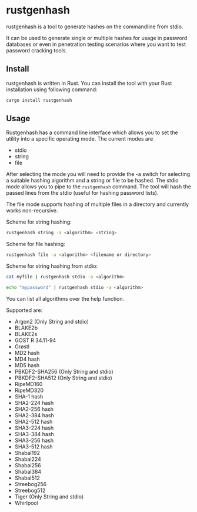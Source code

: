 # rustgenhash

rustgenhash is a tool to generate hashes on the commandline from stdio.

It can be used to generate single or multiple hashes for usage in password databases or even in penetration testing scenarios where you want to test password cracking tools.

## Install

rustgenhash is written in Rust. You can install the tool with your Rust installation using following command:

```bash
cargo install rustgenhash
```

## Usage

Rustgenhash has a command line interface which allows you to set the utility into a specific operating mode. The current
modes are

- stdio
- string
- file

After selecting the mode you will need to provide the -a switch for selecting a suitable hashing algorithm and a string
or file to be hashed. The stdio mode allows you to pipe to the `rustgenhash` command. The tool will hash the passed
lines from the stdio (useful for hashing password lists).

The file mode supports hashing of multiple files in a directory and currently works non-recursive.

Scheme for string hashing:

```bash
rustgenhash string -a <algorithm> <string>
```

Scheme for file hashing:

```bash
rustgenhash file -a <algorithm> <filename or directory>
```

Scheme for string hashing from stdio:

```bash
cat myfile | rustgenhash stdio -a <algorithm>
```

```bash
echo "mypassword" | rustgenhash stdio -a <algorithm>
```

You can list all algorithms over the help function.

Supported are:

- Argon2 (Only String and stdio)
- BLAKE2b
- BLAKE2s
- GOST R 34.11-94
- Grøstl
- MD2 hash
- MD4 hash
- MD5 hash
- PBKDF2-SHA256 (Only String and stdio)
- PBKDF2-SHA512 (Only String and stdio)
- RipeMD160
- RipeMD320
- SHA-1 hash
- SHA2-224 hash
- SHA2-256 hash
- SHA2-384 hash
- SHA2-512 hash
- SHA3-224 hash
- SHA3-384 hash
- SHA3-256 hash
- SHA3-512 hash
- Shabal192
- Shabal224
- Shabal256
- Shabal384
- Shabal512
- Streebog256
- Streebog512
- Tiger (Only String and stdio)
- Whirlpool
